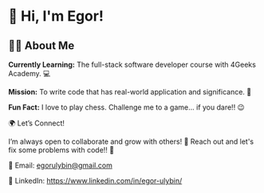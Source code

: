 # 👋 Hi, I'm Egor!



## 🧑‍💻 About Me





**Currently Learning:** The full-stack software developer course with 4Geeks Academy. 💻



**Mission:** To write code that has real-world application and significance. 🔧



**Fun Fact:** I love to play chess. Challenge me to a game... if you dare!! 😉




🌍 Let’s Connect!

I’m always open to collaborate and grow with others! 🙏
Reach out and let's fix some problems with code!! 🚀





📧 Email: egorulybin@gmail.com



💼 LinkedIn: https://www.linkedin.com/in/egor-ulybin/

